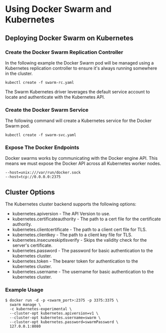 # Using Docker Swarm and Kubernetes

## Deploying Docker Swarm on Kubernetes

### Create the Docker Swarm Replication Controller

In the following example the Docker Swarm pod will be managed using a Kubernetes
replication controller to ensure it's always running somewhere in the cluster.

```
kubectl create -f swarm-rc.yaml
```

The Swarm Kubernetes driver leverages the default service account to locate and authenticate
with the Kubernetes API.

### Create the Docker Swarm Service

The following command will create a Kubernetes service for the Docker Swarm pod.

```
kubectl create -f swarm-svc.yaml
```

### Expose The Docker Endpoints

Docker swarms works by communicating with the Docker engine API. This means we must expose the
Docker API across all Kubernetes worker nodes.

```
--host=unix:///var/run/docker.sock
--host=tcp://0.0.0.0:2375
```

## Cluster Options

The Kubernetes cluster backend supports the following options:

- kubernetes.apiversion - The API Version to use.
- kubernetes.certificateauthority - The path to a cert file for the certificate authority. 
- kubernetes.clientcertificate - The path to a client cert file for TLS.
- kubernetes.clientkey - The path to a client key file for TLS.
- kubernetes.insecureskiptlsverify - Skips the validity check for the server's certificate.
- kubernetes.password - The password for basic authentication to the kubernetes cluster.
- kubernetes.token - The bearer token for authentication to the kubernetes cluster.
- kubernetes.username - The username for basic authentication to the kubernetes cluster.

### Example Usage

```
$ docker run -d -p <swarm_port>:2375 -p 3375:3375 \
  swarm manage \
  -c kubernetes-experimental \
  --cluster-opt kubernetes.apiversion=v1 \
  --cluster-opt kubernetes.username=swarm \
  --cluster-opt kubernetes.password=swarmPassword \
  127.0.0.1:8080
```